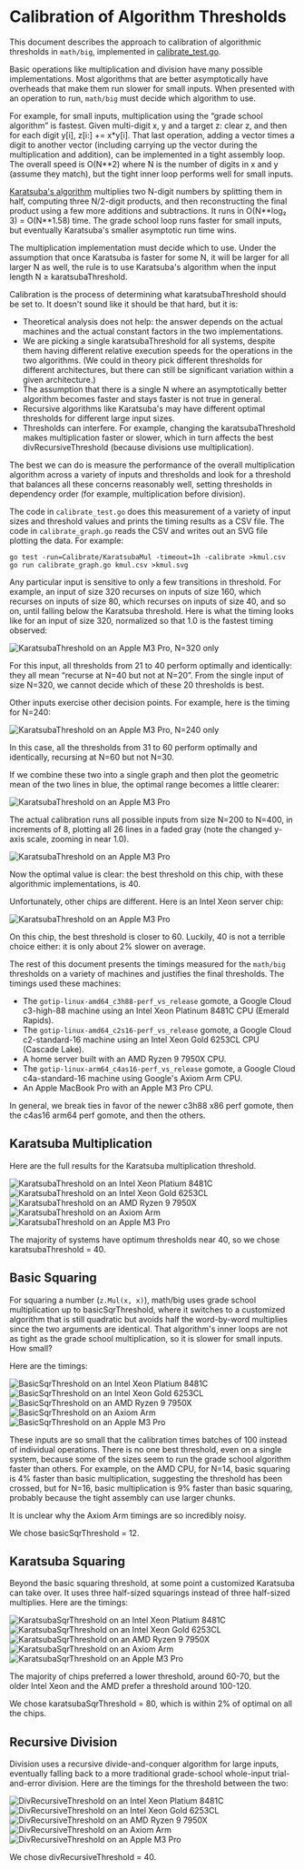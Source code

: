 # Calibration of Algorithm Thresholds

This document describes the approach to calibration of algorithmic thresholds in
`math/big`, implemented in [calibrate_test.go](calibrate_test.go).

Basic operations like multiplication and division have many possible implementations.
Most algorithms that are better asymptotically have overheads that make them
run slower for small inputs. When presented with an operation to run, `math/big`
must decide which algorithm to use.

For example, for small inputs, multiplication using the “grade school algorithm” is fastest.
Given multi-digit x, y and a target z: clear z, and then for each digit y[i], z[i:] += x\*y[i].
That last operation, adding a vector times a digit to another vector (including carrying up
the vector during the multiplication and addition), can be implemented in a tight assembly loop.
The overall speed is O(N\*\*2) where N is the number of digits in x and y (assume they match),
but the tight inner loop performs well for small inputs.

[Karatsuba's algorithm](https://en.wikipedia.org/wiki/Karatsuba_algorithm)
multiplies two N-digit numbers by splitting them in half, computing
three N/2-digit products, and then reconstructing the final product using a few more
additions and subtractions. It runs in O(N\*\*log₂ 3) = O(N\*\*1.58) time.
The grade school loop runs faster for small inputs,
but eventually Karatsuba's smaller asymptotic run time wins.

The multiplication implementation must decide which to use.
Under the assumption that once Karatsuba is faster for some N,
it will be larger for all larger N as well,
the rule is to use Karatsuba's algorithm when the input length N ≥ karatsubaThreshold.

Calibration is the process of determining what karatsubaThreshold should be set to.
It doesn't sound like it should be that hard, but it is:
- Theoretical analysis does not help: the answer depends on the actual machines
and the actual constant factors in the two implementations.
- We are picking a single karatsubaThreshold for all systems,
despite them having different relative execution speeds for the operations
in the two algorithms.
(We could in theory pick different thresholds for different architectures,
but there can still be significant variation within a given architecture.)
- The assumption that there is a single N where
an asymptotically better algorithm becomes faster and stays faster
is not true in general.
- Recursive algorithms like Karatsuba's may have  different optimal
thresholds for different large input sizes.
- Thresholds can interfere. For example, changing the karatsubaThreshold makes
multiplication faster or slower, which in turn affects the best divRecursiveThreshold
(because divisions use multiplication).

The best we can do is measure the performance of the overall multiplication
algorithm across a variety of inputs and thresholds and look for a threshold
that balances all these concerns reasonably well,
setting thresholds in dependency order (for example, multiplication before division).

The code in `calibrate_test.go` does this measurement of a variety of input sizes
and threshold values and prints the timing results as a CSV file.
The code in `calibrate_graph.go` reads the CSV and writes out an SVG file plotting the data.
For example:

	go test -run=Calibrate/KaratsubaMul -timeout=1h -calibrate >kmul.csv
	go run calibrate_graph.go kmul.csv >kmul.svg

Any particular input is sensitive to only a few transitions in threshold.
For example, an input of size 320 recurses on inputs of size 160,
which recurses on inputs of size 80,
which recurses on inputs of size 40,
and so on, until falling below the Karatsuba threshold.
Here is what the timing looks like for an input of size 320,
normalized so that 1.0 is the fastest timing observed:

![KaratsubaThreshold on an Apple M3 Pro, N=320 only](https://swtch.com/math/big/_calibrate/KaratsubaMul/cal.mac320.svg)

For this input, all thresholds from 21 to 40 perform optimally and identically: they all mean “recurse at N=40 but not at N=20”.
From the single input of size N=320, we cannot decide which of these 20 thresholds is best.

Other inputs exercise other decision points. For example, here is the timing for N=240:

![KaratsubaThreshold on an Apple M3 Pro, N=240 only](https://swtch.com/math/big/_calibrate/KaratsubaMul/cal.mac240.svg)

In this case, all the thresholds from 31 to 60 perform optimally and identically, recursing at N=60 but not N=30.

If we combine these two into a single graph and then plot the geometric mean of the two lines in blue,
the optimal range becomes a little clearer:

![KaratsubaThreshold on an Apple M3 Pro](https://swtch.com/math/big/_calibrate/KaratsubaMul/cal.mac240+320.svg)

The actual calibration runs all possible inputs from size N=200 to N=400, in increments of 8,
plotting all 26 lines in a faded gray (note the changed y-axis scale, zooming in near 1.0).

![KaratsubaThreshold on an Apple M3 Pro](https://swtch.com/math/big/_calibrate/KaratsubaMul/cal.mac.svg)

Now the optimal value is clear: the best threshold on this chip, with these algorithmic implementations, is 40.

Unfortunately, other chips are different. Here is an Intel Xeon server chip:

![KaratsubaThreshold on an Apple M3 Pro](https://swtch.com/math/big/_calibrate/KaratsubaMul/cal.c2s16.svg)

On this chip, the best threshold is closer to 60. Luckily, 40 is not a terrible choice either: it is only about 2% slower on average.

The rest of this document presents the timings measured for the `math/big` thresholds on a variety of machines
and justifies the final thresholds. The timings used these machines:

- The `gotip-linux-amd64_c3h88-perf_vs_release` gomote, a Google Cloud c3-high-88 machine using an Intel Xeon Platinum 8481C CPU (Emerald Rapids).
- The `gotip-linux-amd64_c2s16-perf_vs_release` gomote, a Google Cloud c2-standard-16 machine using an Intel Xeon Gold 6253CL CPU (Cascade Lake).
- A home server built with an AMD Ryzen 9 7950X CPU.
- The `gotip-linux-arm64_c4as16-perf_vs_release` gomote, a Google Cloud c4a-standard-16 machine using Google's Axiom Arm CPU.
- An Apple MacBook Pro with an Apple M3 Pro CPU.

In general, we break ties in favor of the newer c3h88 x86 perf gomote, then the c4as16 arm64 perf gomote, and then the others.

## Karatsuba Multiplication

Here are the full results for the Karatsuba multiplication threshold.

![KaratsubaThreshold on an Intel Xeon Platium 8481C](https://swtch.com/math/big/_calibrate/KaratsubaMul/cal.c3h88.svg)
![KaratsubaThreshold on an Intel Xeon Gold 6253CL](https://swtch.com/math/big/_calibrate/KaratsubaMul/cal.c2s16.svg)
![KaratsubaThreshold on an AMD Ryzen 9 7950X](https://swtch.com/math/big/_calibrate/KaratsubaMul/cal.s7.svg)
![KaratsubaThreshold on an Axiom Arm](https://swtch.com/math/big/_calibrate/KaratsubaMul/cal.c4as16.svg)
![KaratsubaThreshold on an Apple M3 Pro](https://swtch.com/math/big/_calibrate/KaratsubaMul/cal.mac.svg)

The majority of systems have optimum thresholds near 40, so we chose karatsubaThreshold = 40.

## Basic Squaring

For squaring a number (`z.Mul(x, x)`), math/big uses grade school multiplication
up to basicSqrThreshold, where it switches to a customized algorithm that is
still quadratic but avoids half the word-by-word multiplies
since the two arguments are identical.
That algorithm's inner loops are not as tight as the grade school multiplication,
so it is slower for small inputs. How small?

Here are the timings:

![BasicSqrThreshold on an Intel Xeon Platium 8481C](https://swtch.com/math/big/_calibrate/BasicSqr/cal.c3h88.svg)
![BasicSqrThreshold on an Intel Xeon Gold 6253CL](https://swtch.com/math/big/_calibrate/BasicSqr/cal.c2s16.svg)
![BasicSqrThreshold on an AMD Ryzen 9 7950X](https://swtch.com/math/big/_calibrate/BasicSqr/cal.s7.svg)
![BasicSqrThreshold on an Axiom Arm](https://swtch.com/math/big/_calibrate/BasicSqr/cal.c4as16.svg)
![BasicSqrThreshold on an Apple M3 Pro](https://swtch.com/math/big/_calibrate/BasicSqr/cal.mac.svg)

These inputs are so small that the calibration times batches of 100 instead of individual operations.
There is no one best threshold, even on a single system, because some of the sizes seem to run
the grade school algorithm faster than others.
For example, on the AMD CPU,
for N=14, basic squaring is 4% faster than basic multiplication,
suggesting the threshold has been crossed,
but for N=16, basic multiplication is 9% faster than basic squaring,
probably because the tight assembly can use larger chunks.

It is unclear why the Axiom Arm timings are so incredibly noisy.

We chose basicSqrThreshold = 12.

## Karatsuba Squaring

Beyond the basic squaring threshold, at some point a customized Karatsuba can take over.
It uses three half-sized squarings instead of three half-sized multiplies.
Here are the timings:

![KaratsubaSqrThreshold on an Intel Xeon Platium 8481C](https://swtch.com/math/big/_calibrate/KaratsubaSqr/cal.c3h88.svg)
![KaratsubaSqrThreshold on an Intel Xeon Gold 6253CL](https://swtch.com/math/big/_calibrate/KaratsubaSqr/cal.c2s16.svg)
![KaratsubaSqrThreshold on an AMD Ryzen 9 7950X](https://swtch.com/math/big/_calibrate/KaratsubaSqr/cal.s7.svg)
![KaratsubaSqrThreshold on an Axiom Arm](https://swtch.com/math/big/_calibrate/KaratsubaSqr/cal.c4as16.svg)
![KaratsubaSqrThreshold on an Apple M3 Pro](https://swtch.com/math/big/_calibrate/KaratsubaSqr/cal.mac.svg)

The majority of chips preferred a lower threshold, around 60-70,
but the older Intel Xeon and the AMD prefer a threshold around 100-120.

We chose karatsubaSqrThreshold = 80, which is within 2% of optimal on all the chips.

## Recursive Division

Division uses a recursive divide-and-conquer algorithm for large inputs,
eventually falling back to a more traditional grade-school whole-input trial-and-error division.
Here are the timings for the threshold between the two:

![DivRecursiveThreshold on an Intel Xeon Platium 8481C](https://swtch.com/math/big/_calibrate/DivRecursive/cal.c3h88.svg)
![DivRecursiveThreshold on an Intel Xeon Gold 6253CL](https://swtch.com/math/big/_calibrate/DivRecursive/cal.c2s16.svg)
![DivRecursiveThreshold on an AMD Ryzen 9 7950X](https://swtch.com/math/big/_calibrate/DivRecursive/cal.s7.svg)
![DivRecursiveThreshold on an Axiom Arm](https://swtch.com/math/big/_calibrate/DivRecursive/cal.c4as16.svg)
![DivRecursiveThreshold on an Apple M3 Pro](https://swtch.com/math/big/_calibrate/DivRecursive/cal.mac.svg)

We chose divRecursiveThreshold = 40.
